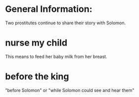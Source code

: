 # General Information:

Two prostitutes continue to share their story with Solomon.

# nurse my child

This means to feed her baby milk from her breast.

# before the king

"before Solomon" or "while Solomon could see and hear them"